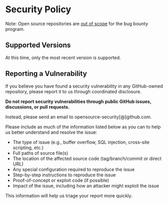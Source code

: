 # Security Policy

Note: Open source repositories are [out of scope](https://bounty.github.com/index.html#scope) for the bug bounty program.

## Supported Versions

At this time, only the most recent version is supported.

## Reporting a Vulnerability

If you believe you have found a security vulnerability in any GitHub-owned repository, please report it to us through coordinated disclosure.

**Do not report security vulnerabilities through public GitHub issues, discussions, or pull requests.**

Instead, please send an email to opensource-security[@]github.com.

Please include as much of the information listed below as you can to help us better understand and resolve the issue:

- The type of issue (e.g., buffer overflow, SQL injection, cross-site scripting, etc.)
- Full paths of source file(s)
- The location of the affected source code (tag/branch/commit or direct URL)
- Any special configuration required to reproduce the issue
- Step-by-step instructions to reproduce the issue
- Proof-of-concept or exploit code (if possible)
- Impact of the issue, including how an attacker might exploit the issue

This information will help us triage your report more quickly.

